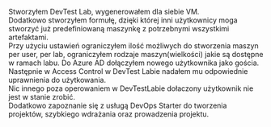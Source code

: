 Stworzyłem DevTest Lab, wygenerowałem dla siebie VM.<br/>
Dodatkowo stworzyłem formułę, dzięki której inni użytkownicy moga stworzyć już predefiniowaną maszynkę z potrzebnymi wszystkimi artefaktami.<br/>
Przy użyciu ustawień ograniczyłem ilość możliwych do stworzenia maszyn per user, per lab, ograniczyłem rodzaje maszyn(wielkości) jakie są dostępne w ramach labu.
Do Azure AD dołączyłem nowego użytkownika jako gościa. Następnie w Access Control w DevTest Labie nadałem mu odpowiednie uprawnienia do użytkowania.<br/>
Nic innego poza operowaniem w DevTestLabie dołaczony użytkownik nie jest w stanie zrobić.<br/>
Dodatkowo zapoznanie się z usługą DevOps Starter do tworzenia projektów, szybkiego wdrażania oraz prowadzenia projektu.
